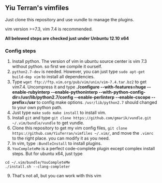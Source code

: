 ## Yiu Terran's vimfiles


Just clone this repository and use vundle to manage the plugins.

vim version >=7.3, vim 7.4 is recommended.

__All belowed steps are checked just under Unbuntu 12.10 x64__

### Config steps
1. Install python. The version of vim in ubuntu source center is vim 7.3 without python. so first we compile it ourself.
2. `python2.7-dev` is needed. However, you can just type `sudo apt-get build-dep vim` to install all dependencies.
3. Type `wget ftp://ftp.vim.org/pub/vim/unix/vim-7.4.tar.bz2` to get vim7.4. Uncompress it and type **./configure --with-features=huge --enable-rubyinterp --enable-pythoninterp --with-python-config-dir=/usr/lib/python2.7/config --enable-perlinterp --enable-cscope --prefix=/usr** to config make options. `/usr/lib/python2.7` should changed to your own python path.
4. Just type `make` `sudo make install` to install vim.
5. Install `git` and type `git clone https://github.com/gmarik/vundle.git ~/.vim/bundle/vundle` to get vundle.
6. Clone this repository to get my vim config files, `git clone https://github.com/YiuTerran/vimfiles ~/.vim/`, and move the `.vimrc` to the right place. you can modify it as you need.
7. In vim, type `:BundleInstall` to install plugins.
8. `YouCompleteMe` is a perfect code-complete plugin except complex install steps. But for ubuntu x64, just type
```
cd ~/.vim/bundle/YouCompleteMe
./install.sh --clang-completer
```
9. That's not all, but you can work with this vim

